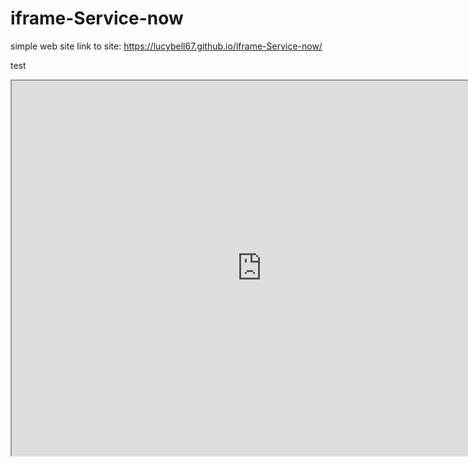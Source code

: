 # iframe-Service-now
simple web site
link to site: https://lucybell67.github.io/iframe-Service-now/



test


<iframe id="IncidentL" src="https://cloud.oracle.com" width="800" height="600" ></iframe>
<script> document.body.scroll=”no”;</script>
